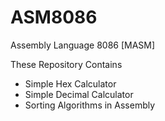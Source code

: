 # ASM8086
Assembly Language 8086 [MASM]

These Repository Contains 
- Simple Hex Calculator
- Simple Decimal Calculator
- Sorting Algorithms in Assembly

